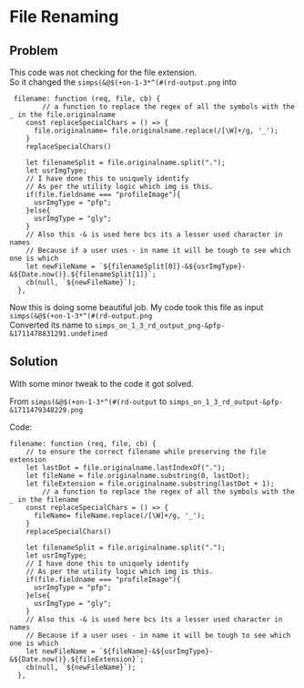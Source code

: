 # File Renaming

## Problem

This code was not checking for the file extension.  
So it changed the `simps(&@$(+on-1-3*^(#(rd-output.png` into

```JS
 filename: function (req, file, cb) {
        // a function to replace the regex of all the symbols with the _ in the file.originalname
    const replaceSpecialChars = () => {
      file.originalname= file.originalname.replace(/[\W]+/g, '_');
    }
    replaceSpecialChars()

    let filenameSplit = file.originalname.split(".");
    let usrImgType;
    // I have done this to uniquely identify
    // As per the utility logic which img is this.
    if(file.fieldname === "profileImage"){
      usrImgType = "pfp";
    }else{
      usrImgType = "gly";
    }
    // Also this -& is used here bcs its a lesser used character in names
    // Because if a user uses - in name it will be tough to see which one is which
    let newFileName = `${filenameSplit[0]}-&${usrImgType}-&${Date.now()}.${filenameSplit[1]}`;
    cb(null, `${newFileName}`);
  },
```

Now this is doing some beautiful job.
My code took this file as input `simps(&@$(+on-1-3*^(#(rd-output.png`  
Converted its name to `simps_on_1_3_rd_output_png-&pfp-&1711478831291.undefined`

## Solution

With some minor tweak to the code it got solved.

From `simps(&@$(+on-1-3*^(#(rd-output` to `simps_on_1_3_rd_output-&pfp-&1711479348229.png`

Code:

```JS
filename: function (req, file, cb) {
    // to ensure the correct filename while preserving the file extension
    let lastDot = file.originalname.lastIndexOf(".");
    let fileName = file.originalname.substring(0, lastDot);
    let fileExtension = file.originalname.substring(lastDot + 1);
        // a function to replace the regex of all the symbols with the _ in the filename
    const replaceSpecialChars = () => {
      fileName= fileName.replace(/[\W]+/g, '_');
    }
    replaceSpecialChars()

    let filenameSplit = file.originalname.split(".");
    let usrImgType;
    // I have done this to uniquely identify
    // As per the utility logic which img is this.
    if(file.fieldname === "profileImage"){
      usrImgType = "pfp";
    }else{
      usrImgType = "gly";
    }
    // Also this -& is used here bcs its a lesser used character in names
    // Because if a user uses - in name it will be tough to see which one is which
    let newFileName = `${fileName}-&${usrImgType}-&${Date.now()}.${fileExtension}`;
    cb(null, `${newFileName}`);
  },
```
